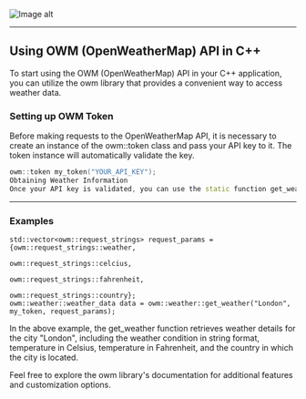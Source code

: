 ![Image alt](https://github.com/sxaxq/owm/raw/master/images/OpenWeather.png)
<hr>

## Using OWM (OpenWeatherMap) API in C++
To start using the OWM (OpenWeatherMap) API in your C++ application, you can utilize the owm library that provides a convenient way to access weather data.

### Setting up OWM Token
Before making requests to the OpenWeatherMap API, it is necessary to create an instance of the owm::token class and pass your API key to it. The token instance will automatically validate the key.

```c++
owm::token my_token("YOUR_API_KEY");
Obtaining Weather Information
Once your API key is validated, you can use the static function get_weather of the owm::weather class to retrieve weather data for a specific city, along with the required parameters.
```
<hr>

### Examples

```c+++
std::vector<owm::request_strings> request_params = {owm::request_strings::weather, 
                                                    owm::request_strings::celcius, 
                                                    owm::request_strings::fahrenheit, 
                                                    owm::request_strings::country};
owm::weather::weather_data data = owm::weather::get_weather("London", my_token, request_params);
```
In the above example, the get_weather function retrieves weather details for the city "London", including the weather condition in string format, temperature in Celsius, temperature in Fahrenheit, and the country in which the city is located.

Feel free to explore the owm library's documentation for additional features and customization options.
